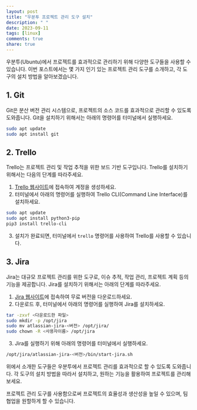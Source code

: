 ```yaml
---
layout: post
title: "우분투 프로젝트 관리 도구 설치"
description: " "
date: 2023-09-11
tags: [linux]
comments: true
share: true
---
```


우분투(Ubuntu)에서 프로젝트를 효과적으로 관리하기 위해 다양한 도구들을 사용할 수 있습니다. 이번 포스트에서는 몇 가지 인기 있는 프로젝트 관리 도구를 소개하고, 각 도구의 설치 방법을 알아보겠습니다.

## 1. Git

Git은 분산 버전 관리 시스템으로, 프로젝트의 소스 코드를 효과적으로 관리할 수 있도록 도와줍니다. Git을 설치하기 위해서는 아래의 명령어를 터미널에서 실행하세요.

```bash
sudo apt update
sudo apt install git
```

## 2. Trello

Trello는 프로젝트 관리 및 작업 추적을 위한 보드 기반 도구입니다. Trello를 설치하기 위해서는 다음의 단계를 따라주세요.

1. [Trello 웹사이트](https://trello.com/)에 접속하여 계정을 생성하세요.
2. 터미널에서 아래의 명령어를 실행하여 Trello CLI(Command Line Interface)를 설치하세요.

```bash
sudo apt update
sudo apt install python3-pip
pip3 install trello-cli
```

3. 설치가 완료되면, 터미널에서 `trello` 명령어를 사용하여 Trello를 사용할 수 있습니다.

## 3. Jira

Jira는 대규모 프로젝트 관리를 위한 도구로, 이슈 추적, 작업 관리, 프로젝트 계획 등의 기능을 제공합니다. Jira를 설치하기 위해서는 아래의 단계를 따라주세요.

1. [Jira 웹사이트](https://www.atlassian.com/software/jira)에 접속하여 무료 버전을 다운로드하세요.
2. 다운로드 후, 터미널에서 아래의 명령어를 실행하여 Jira를 설치하세요.

```bash
tar -zxvf <다운로드한 파일>
sudo mkdir -p /opt/jira
sudo mv atlassian-jira-<버전> /opt/jira/
sudo chown -R <사용자이름> /opt/jira
```

3. Jira를 실행하기 위해 아래의 명령어를 터미널에서 실행하세요.

```bash
/opt/jira/atlassian-jira-<버전>/bin/start-jira.sh
```

위에서 소개한 도구들은 우분투에서 프로젝트 관리를 효과적으로 할 수 있도록 도와줍니다. 각 도구의 설치 방법을 따라서 설치하고, 원하는 기능을 활용하여 프로젝트를 관리해보세요.

프로젝트 관리 도구를 사용함으로써 프로젝트의 효율성과 생산성을 높일 수 있으며, 팀 협업을 원할하게 할 수 있습니다.